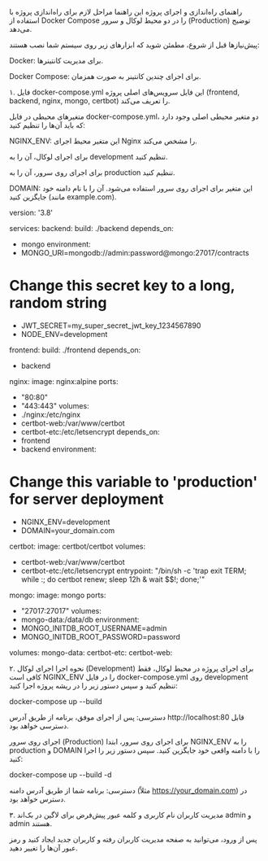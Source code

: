 راهنمای راه‌اندازی و اجرای پروژه
این راهنما مراحل لازم برای راه‌اندازی پروژه با استفاده از Docker Compose را در دو محیط لوکال و سرور (Production) توضیح می‌دهد.

پیش‌نیازها
قبل از شروع، مطمئن شوید که ابزارهای زیر روی سیستم شما نصب هستند:

Docker: برای مدیریت کانتینرها.

Docker Compose: برای اجرای چندین کانتینر به صورت همزمان.

۱. فایل docker-compose.yml
این فایل سرویس‌های اصلی پروژه (frontend, backend, nginx, mongo, certbot) را تعریف می‌کند.

متغیرهای محیطی
در فایل docker-compose.yml، دو متغیر محیطی اصلی وجود دارد که باید آن‌ها را تنظیم کنید:

NGINX_ENV: این متغیر محیط اجرای Nginx را مشخص می‌کند.

برای اجرای لوکال، آن را به development تنظیم کنید.

برای اجرای روی سرور، آن را به production تنظیم کنید.

DOMAIN: این متغیر برای اجرای روی سرور استفاده می‌شود. آن را با نام دامنه خود جایگزین کنید (مانند example.com).

version: '3.8'

services:
backend:
build: ./backend
depends_on:
- mongo
environment:
- MONGO_URI=mongodb://admin:password@mongo:27017/contracts
# Change this secret key to a long, random string
- JWT_SECRET=my_super_secret_jwt_key_1234567890
- NODE_ENV=development

frontend:
build: ./frontend
depends_on:
- backend

nginx:
image: nginx:alpine
ports:
- "80:80"
- "443:443"
volumes:
- ./nginx:/etc/nginx
- certbot-web:/var/www/certbot
- certbot-etc:/etc/letsencrypt
depends_on:
- frontend
- backend
environment:
# Change this variable to 'production' for server deployment
- NGINX_ENV=development
- DOMAIN=your_domain.com

certbot:
image: certbot/certbot
volumes:
- certbot-web:/var/www/certbot
- certbot-etc:/etc/letsencrypt
entrypoint: "/bin/sh -c 'trap exit TERM; while :; do certbot renew; sleep 12h & wait $$!; done;'"

mongo:
image: mongo
ports:
- "27017:27017"
volumes:
- mongo-data:/data/db
environment:
- MONGO_INITDB_ROOT_USERNAME=admin
- MONGO_INITDB_ROOT_PASSWORD=password

volumes:
mongo-data:
certbot-etc:
certbot-web:

۲. نحوه اجرا
اجرای لوکال (Development)
برای اجرای پروژه در محیط لوکال، فقط کافی است NGINX_ENV را در فایل docker-compose.yml روی development تنظیم کنید و سپس دستور زیر را در ریشه پروژه اجرا کنید:

docker-compose up --build

دسترسی: پس از اجرای موفق، برنامه از طریق آدرس http://localhost:80 قابل دسترسی خواهد بود.

اجرای روی سرور (Production)
برای اجرای روی سرور، ابتدا NGINX_ENV را به production و DOMAIN را با دامنه واقعی خود جایگزین کنید. سپس دستور زیر را اجرا کنید:

docker-compose up --build -d

دسترسی: برنامه شما از طریق آدرس دامنه (مثلاً https://your_domain.com) در دسترس خواهد بود.

۳. مدیریت کاربران
نام کاربری و کلمه عبور پیش‌فرض برای لاگین در بک‌اند admin و admin هستند.

پس از ورود، می‌توانید به صفحه مدیریت کاربران رفته و کاربران جدید ایجاد کنید و رمز عبور آن‌ها را تغییر دهید.